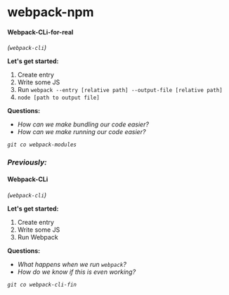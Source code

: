 # webpack-npm

#### Webpack-CLi-for-real
*(`webpack-cli`)*

**Let's get started:**

1. Create entry
2. Write some JS
3. Run `webpack --entry [relative path] --output-file [relative path]`
4. `node [path to output file]`

**Questions:**
- *How can we make bundling our code easier?*
- *How can we make running our code easier?*

*`git co webpack-modules`*


### *Previously:*

#### Webpack-CLi
*(`webpack-cli`)*

**Let's get started:**

1. Create entry
2. Write some JS
3. Run Webpack

**Questions:**
- *What happens when we run `webpack`?*
- *How do we know if this is even working?*

*`git co webpack-cli-fin`*
